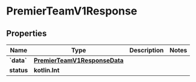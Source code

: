 
# PremierTeamV1Response

## Properties
| Name | Type | Description | Notes |
| ------------ | ------------- | ------------- | ------------- |
| **&#x60;data&#x60;** | [**PremierTeamV1ResponseData**](PremierTeamV1ResponseData.md) |  |  |
| **status** | **kotlin.Int** |  |  |



